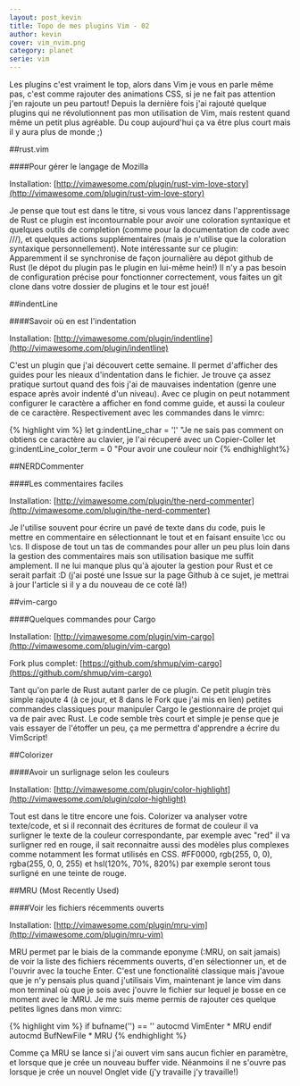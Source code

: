 ```yaml
---
layout: post_kevin
title: Topo de mes plugins Vim - 02
author: kevin
cover: vim_nvim.png
category: planet
serie: vim
---
```


Les plugins c'est vraiment le top, alors dans Vim je vous en parle même pas, c'est comme rajouter des animations CSS, si je ne fait pas attention j'en rajoute un peu partout! Depuis la dernière fois j'ai rajouté quelque plugins qui ne révolutionnent pas mon utilisation de Vim, mais restent quand même un petit plus agréable. Du coup aujourd'hui ça va être plus court mais il y aura plus de monde ;)

<!--break-->

##rust.vim

####Pour gérer le langage de Mozilla

Installation: [http://vimawesome.com/plugin/rust-vim-love-story](http://vimawesome.com/plugin/rust-vim-love-story)

Je pense que tout est dans le titre, si vous vous lancez dans l'apprentissage de Rust ce plugin est incontournable pour avoir une coloration syntaxique et quelques outils de completion (comme pour la documentation de code avec ///), et quelques actions supplémentaires (mais je n'utilise que la coloration syntaxique personnellement).
Note intéressante sur ce plugin: Apparemment il se synchronise de façon journalière au dépot github de Rust (le dépot du plugin pas le plugin en lui-même hein!)
Il n'y a pas besoin de configuration précise pour fonctionner correctement, vous faites un git clone dans votre dossier de plugins et le tour est joué!

##indentLine

####Savoir où en est l'indentation

Installation: [http://vimawesome.com/plugin/indentline](http://vimawesome.com/plugin/indentline)

C'est un plugin que j'ai découvert cette semaine. Il permet d'afficher des guides pour les nieaux d'indentation dans le fichier. Je trouve ça assez pratique surtout quand des fois j'ai de mauvaises indentation (genre une espace après avoir indenté d'un niveau).
Avec ce plugin on peut notamment configurer le caractère a afficher en fond comme guide, et aussi la couleur de ce caractère. Respectivement avec les commandes dans le vimrc:

{% highlight vim %}
let g:indentLine_char = '¦' "Je ne sais pas comment on obtiens ce caractère au clavier, je l'ai récuperé avec un Copier-Coller
let g:indentLine_color_term = 0 "Pour avoir une couleur noir
{% endhighlight%}

##NERDCommenter

####Les commentaires faciles

Installation: [http://vimawesome.com/plugin/the-nerd-commenter](http://vimawesome.com/plugin/the-nerd-commenter)

Je l'utilise souvent pour écrire un pavé de texte dans du code, puis le mettre en commentaire en sélectionnant le tout et en faisant ensuite \\cc ou \\cs. Il dispose de tout un tas de commandes pour aller un peu plus loin dans la gestion des commentaires mais son utilisation basique me suffit amplement. Il ne lui manque plus qu'à ajouter la gestion pour Rust et ce serait parfait :D (j'ai posté une Issue sur la page Github à ce sujet, je mettrai à jour l'article si il y a du nouveau de ce coté là!)

##vim-cargo

####Quelques commandes pour Cargo

Installation: [http://vimawesome.com/plugin/vim-cargo](http://vimawesome.com/plugin/vim-cargo)

Fork plus complet: [https://github.com/shmup/vim-cargo](https://github.com/shmup/vim-cargo)

Tant qu'on parle de Rust autant parler de ce plugin. Ce petit plugin très simple rajoute 4 (à ce jour, et 8 dans le Fork que j'ai mis en lien) petites commandes classiques pour manipuler Cargo le gestionnaire de projet qui va de pair avec Rust. Le code semble très court et simple je pense que je vais essayer de l'étoffer un peu, ça me permettra d'apprendre a écrire du VimScript!

##Colorizer

####Avoir un surlignage selon les couleurs

Installation: [http://vimawesome.com/plugin/color-highlight](http://vimawesome.com/plugin/color-highlight)

Tout est dans le titre encore une fois. Colorizer va analyser votre texte/code, et si il reconnait des écritures de format de couleur il va surligner le texte de la couleur correspondante, par exemple avec "red" il va surligner red en rouge, il sait reconnaitre aussi des modèles plus complexes comme notamment les format utilisés en CSS. #FF0000, rgb(255, 0, 0), rgba(255, 0, 0, 255) et hsl(120%, 70%, 820%) par exemple seront tous surligné en une teinte de rouge.

##MRU (Most Recently Used)

####Voir les fichiers récemments ouverts

Installation: [http://vimawesome.com/plugin/mru-vim](http://vimawesome.com/plugin/mru-vim)


MRU permet par le biais de la commande eponyme (:MRU, on sait jamais) de voir la liste des fichiers récemments ouverts, d'en sélectionner un, et de l'ouvrir avec la touche Enter. C'est une fonctionalité classique mais j'avoue que je n'y pensais plus quand j'utilisais Vim, maintenant je lance vim dans mon terminal où que je sois avec j'ouvre le fichier sur lequel je bosse en ce moment avec le :MRU. Je me suis meme permis de rajouter ces quelque petites lignes dans mon vimrc:

{% highlight vim %}
if bufname('') == ''
  autocmd VimEnter * MRU
endif
autocmd BufNewFile * MRU
{% endhighlight %}

Comme ça MRU se lance si j'ai ouvert vim sans aucun fichier en paramètre, et lorsque que je crée un nouveau buffer vide. Néanmoins il ne s'ouvre pas lorsque je crée un nouvel Onglet vide (j'y travaille j'y travaille!)

